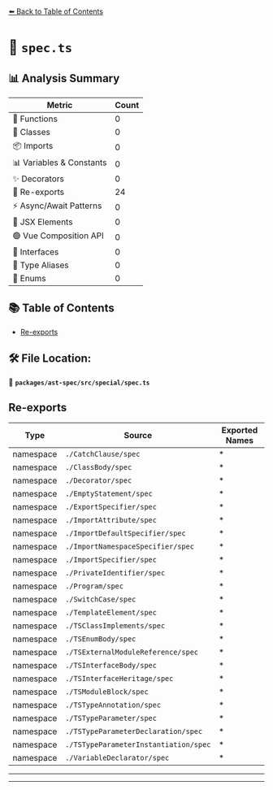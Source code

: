[⬅️ Back to Table of Contents](../../../../index.md)

# 📄 `spec.ts`

## 📊 Analysis Summary

| Metric | Count |
|--------|-------|
| 🔧 Functions | 0 |
| 🧱 Classes | 0 |
| 📦 Imports | 0 |
| 📊 Variables & Constants | 0 |
| ✨ Decorators | 0 |
| 🔄 Re-exports | 24 |
| ⚡ Async/Await Patterns | 0 |
| 💠 JSX Elements | 0 |
| 🟢 Vue Composition API | 0 |
| 📐 Interfaces | 0 |
| 📑 Type Aliases | 0 |
| 🎯 Enums | 0 |

## 📚 Table of Contents

- [Re-exports](#re-exports)

## 🛠️ File Location:
📂 **`packages/ast-spec/src/special/spec.ts`**

## Re-exports

| Type | Source | Exported Names |
|------|--------|----------------|
| namespace | `./CatchClause/spec` | * |
| namespace | `./ClassBody/spec` | * |
| namespace | `./Decorator/spec` | * |
| namespace | `./EmptyStatement/spec` | * |
| namespace | `./ExportSpecifier/spec` | * |
| namespace | `./ImportAttribute/spec` | * |
| namespace | `./ImportDefaultSpecifier/spec` | * |
| namespace | `./ImportNamespaceSpecifier/spec` | * |
| namespace | `./ImportSpecifier/spec` | * |
| namespace | `./PrivateIdentifier/spec` | * |
| namespace | `./Program/spec` | * |
| namespace | `./SwitchCase/spec` | * |
| namespace | `./TemplateElement/spec` | * |
| namespace | `./TSClassImplements/spec` | * |
| namespace | `./TSEnumBody/spec` | * |
| namespace | `./TSExternalModuleReference/spec` | * |
| namespace | `./TSInterfaceBody/spec` | * |
| namespace | `./TSInterfaceHeritage/spec` | * |
| namespace | `./TSModuleBlock/spec` | * |
| namespace | `./TSTypeAnnotation/spec` | * |
| namespace | `./TSTypeParameter/spec` | * |
| namespace | `./TSTypeParameterDeclaration/spec` | * |
| namespace | `./TSTypeParameterInstantiation/spec` | * |
| namespace | `./VariableDeclarator/spec` | * |


---


---